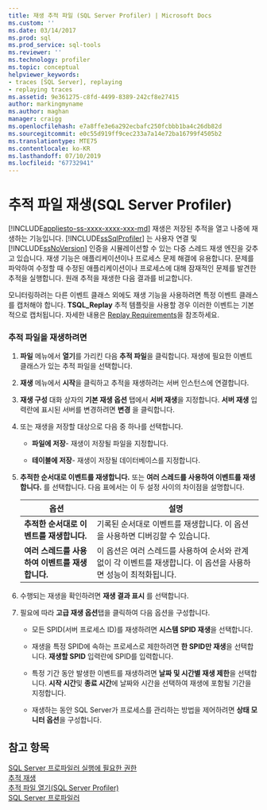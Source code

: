 ```yaml
---
title: 재생 추적 파일 (SQL Server Profiler) | Microsoft Docs
ms.custom: ''
ms.date: 03/14/2017
ms.prod: sql
ms.prod_service: sql-tools
ms.reviewer: ''
ms.technology: profiler
ms.topic: conceptual
helpviewer_keywords:
- traces [SQL Server], replaying
- replaying traces
ms.assetid: 9e361275-c8fd-4499-8389-242cf8e27415
author: markingmyname
ms.author: maghan
manager: craigg
ms.openlocfilehash: e7a8ffe3e6a292ecbafc250fcbbb1ba4c26db82d
ms.sourcegitcommit: e0c55d919ff9cec233a7a14e72ba16799f4505b2
ms.translationtype: MTE75
ms.contentlocale: ko-KR
ms.lasthandoff: 07/10/2019
ms.locfileid: "67732941"
---
```

# <a name="replay-a-trace-file-sql-server-profiler"></a>추적 파일 재생(SQL Server Profiler)
[!INCLUDE[appliesto-ss-xxxx-xxxx-xxx-md](../../includes/appliesto-ss-xxxx-xxxx-xxx-md.md)]
  재생은 저장된 추적을 열고 나중에 재생하는 기능입니다. [!INCLUDE[ssSqlProfiler](../../includes/sssqlprofiler-md.md)] 는 사용자 연결 및 [!INCLUDE[ssNoVersion](../../includes/ssnoversion-md.md)] 인증을 시뮬레이션할 수 있는 다중 스레드 재생 엔진을 갖추고 있습니다. 재생 기능은 애플리케이션이나 프로세스 문제 해결에 유용합니다. 문제를 파악하여 수정할 때 수정된 애플리케이션이나 프로세스에 대해 잠재적인 문제를 발견한 추적을 실행합니다. 원래 추적을 재생한 다음 결과를 비교합니다.  
  
 모니터링하려는 다른 이벤트 클래스 외에도 재생 기능을 사용하려면 특정 이벤트 클래스를 캡처해야 합니다. **TSQL_Replay** 추적 템플릿을 사용할 경우 이러한 이벤트는 기본적으로 캡처됩니다. 자세한 내용은 [Replay Requirements](../../tools/sql-server-profiler/replay-requirements.md)을 참조하세요.  
  
### <a name="to-replay-a-trace-file"></a>추적 파일을 재생하려면  
  
1.  **파일** 메뉴에서 **열기**를 가리킨 다음 **추적 파일**을 클릭합니다. 재생에 필요한 이벤트 클래스가 있는 추적 파일을 선택합니다.  
  
2.  **재생** 메뉴에서 **시작**을 클릭하고 추적을 재생하려는 서버 인스턴스에 연결합니다.  
  
3.  **재생 구성** 대화 상자의 **기본 재생 옵션** 탭에서 **서버 재생**을 지정합니다. **서버 재생** 입력란에 표시된 서버를 변경하려면 **변경** 을 클릭합니다.  
  
4.  또는 재생을 저장할 대상으로 다음 중 하나를 선택합니다.  
  
    -   **파일에 저장**- 재생이 저장될 파일을 지정합니다.  
  
    -   **테이블에 저장**- 재생이 저장될 데이터베이스를 지정합니다.  
  
5.  **추적한 순서대로 이벤트를 재생합니다.** 또는 **여러 스레드를 사용하여 이벤트를 재생합니다.** 를 선택합니다. 다음 표에서는 이 두 설정 사이의 차이점을 설명합니다.  
  
    |옵션|설명|  
    |------------|-----------------|  
    |**추적한 순서대로 이벤트를 재생합니다.**|기록된 순서대로 이벤트를 재생합니다. 이 옵션을 사용하면 디버깅할 수 있습니다.|  
    |**여러 스레드를 사용하여 이벤트를 재생합니다.**|이 옵션은 여러 스레드를 사용하여 순서와 관계없이 각 이벤트를 재생합니다. 이 옵션을 사용하면 성능이 최적화됩니다.|  
  
6.  수행되는 재생을 확인하려면 **재생 결과 표시** 를 선택합니다.  
  
7.  필요에 따라 **고급 재생 옵션**탭을 클릭하여 다음 옵션을 구성합니다.  
  
    -   모든 SPID(서버 프로세스 ID)를 재생하려면 **시스템 SPID 재생**을 선택합니다.  
  
    -   재생을 특정 SPID에 속하는 프로세스로 제한하려면 **한 SPID만 재생**을 선택합니다. **재생할 SPID** 입력란에 SPID를 입력합니다.  
  
    -   특정 기간 동안 발생한 이벤트를 재생하려면 **날짜 및 시간별 재생 제한**을 선택합니다. **시작 시간**및 **종료 시간**에 날짜와 시간을 선택하여 재생에 포함될 기간을 지정합니다.  
  
    -   재생하는 동안 SQL Server가 프로세스를 관리하는 방법을 제어하려면 **상태 모니터 옵션**을 구성합니다.  
  
## <a name="see-also"></a>참고 항목  
 [SQL Server 프로파일러 실행에 필요한 권한](../../tools/sql-server-profiler/permissions-required-to-run-sql-server-profiler.md)   
 [추적 재생](../../tools/sql-server-profiler/replay-traces.md)   
 [추적 파일 열기&#40;SQL Server Profiler&#41;](../../tools/sql-server-profiler/open-a-trace-file-sql-server-profiler.md)   
 [SQL Server 프로파일러](../../tools/sql-server-profiler/sql-server-profiler.md)  
  
  
